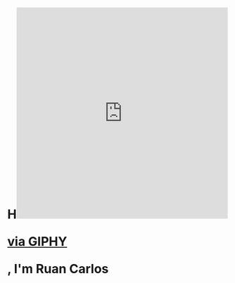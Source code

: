 <h1>H<iframe src="https://giphy.com/embed/QWvra259h4LCvdJnxP" width="480" height="480" frameBorder="0" class="giphy-embed" allowFullScreen></iframe><p><a href="https://giphy.com/stickers/QWvra259h4LCvdJnxP">via GIPHY</a></p>, I'm Ruan Carlos<h1>

<!--
**RuanCarlosB/RuanCarlosB** is a ✨ _special_ ✨ repository because its `README.md` (this file) appears on your GitHub profile.

Here are some ideas to get you started:

- 🔭 I’m currently working on ...
- 🌱 I’m currently learning ...
- 👯 I’m looking to collaborate on ...
- 🤔 I’m looking for help with ...
- 💬 Ask me about ...
- 📫 How to reach me: ...
- 😄 Pronouns: ...
- ⚡ Fun fact: ...
-->
